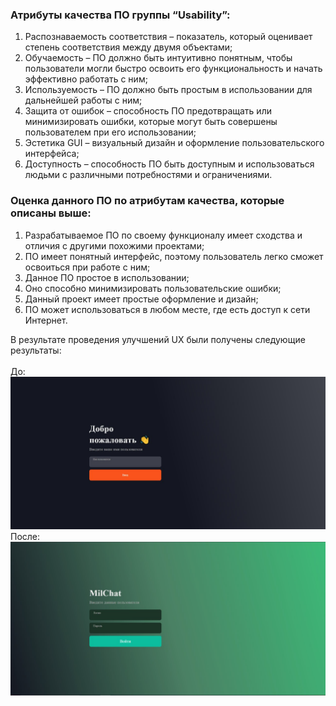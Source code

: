 ### Атрибуты качества ПО группы “Usability”:
1. Распознаваемость соответствия – показатель, который оценивает степень соответствия между двумя объектами;
2. Обучаемость – ПО должно быть интуитивно понятным, чтобы пользователи могли быстро освоить его функциональность и начать эффективно работать с ним;
3. Используемость – ПО должно быть простым в использовании для дальнейшей работы с ним;
4. Защита от ошибок – способность ПО предотвращать или минимизировать ошибки, которые могут быть совершены пользователем при его использовании;
5. Эстетика GUI – визуальный дизайн и оформление пользовательского интерфейса;
6. Доступность – способность ПО быть доступным и использоваться людьми с различными потребностями и ограничениями.

### Оценка данного ПО по атрибутам качества, которые описаны выше:
1. Разрабатываемое ПО по своему функционалу имеет сходства и отличия с другими похожими проектами;
2. ПО имеет понятный интерфейс, поэтому пользователь легко сможет освоиться при работе с ним;
3. Данное ПО простое в использовании;
4. Оно способно минимизировать пользовательские ошибки;
5. Данный проект имеет простые оформление и дизайн;
6. ПО может использоваться в любом месте, где есть доступ к сети Интернет.

В результате проведения улучшений UX были получены следующие результаты:\
\
До:
![До](https://github.com/SatsutaKirill/MilChat/blob/main/lab6/1.jpg)
После:
![После](https://github.com/SatsutaKirill/MilChat/blob/main/lab6/2.jpg)

